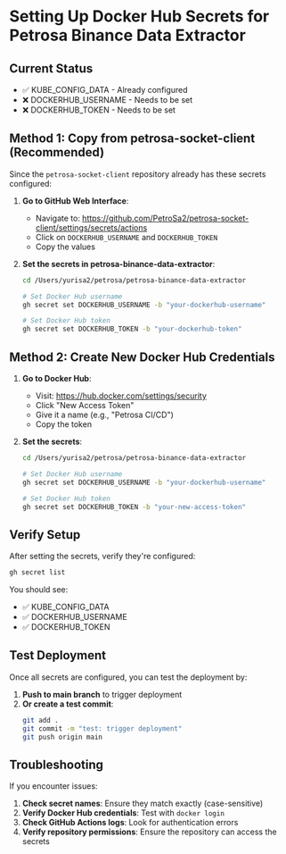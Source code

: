 # Setting Up Docker Hub Secrets for Petrosa Binance Data Extractor

## Current Status
- ✅ KUBE_CONFIG_DATA - Already configured
- ❌ DOCKERHUB_USERNAME - Needs to be set
- ❌ DOCKERHUB_TOKEN - Needs to be set

## Method 1: Copy from petrosa-socket-client (Recommended)

Since the `petrosa-socket-client` repository already has these secrets configured:

1. **Go to GitHub Web Interface**:
   - Navigate to: https://github.com/PetroSa2/petrosa-socket-client/settings/secrets/actions
   - Click on `DOCKERHUB_USERNAME` and `DOCKERHUB_TOKEN`
   - Copy the values

2. **Set the secrets in petrosa-binance-data-extractor**:
   ```bash
   cd /Users/yurisa2/petrosa/petrosa-binance-data-extractor

   # Set Docker Hub username
   gh secret set DOCKERHUB_USERNAME -b "your-dockerhub-username"

   # Set Docker Hub token
   gh secret set DOCKERHUB_TOKEN -b "your-dockerhub-token"
   ```

## Method 2: Create New Docker Hub Credentials

1. **Go to Docker Hub**:
   - Visit: https://hub.docker.com/settings/security
   - Click "New Access Token"
   - Give it a name (e.g., "Petrosa CI/CD")
   - Copy the token

2. **Set the secrets**:
   ```bash
   cd /Users/yurisa2/petrosa/petrosa-binance-data-extractor

   # Set Docker Hub username
   gh secret set DOCKERHUB_USERNAME -b "your-dockerhub-username"

   # Set Docker Hub token
   gh secret set DOCKERHUB_TOKEN -b "your-new-access-token"
   ```

## Verify Setup

After setting the secrets, verify they're configured:

```bash
gh secret list
```

You should see:
- ✅ KUBE_CONFIG_DATA
- ✅ DOCKERHUB_USERNAME
- ✅ DOCKERHUB_TOKEN

## Test Deployment

Once all secrets are configured, you can test the deployment by:

1. **Push to main branch** to trigger deployment
2. **Or create a test commit**:
   ```bash
   git add .
   git commit -m "test: trigger deployment"
   git push origin main
   ```

## Troubleshooting

If you encounter issues:

1. **Check secret names**: Ensure they match exactly (case-sensitive)
2. **Verify Docker Hub credentials**: Test with `docker login`
3. **Check GitHub Actions logs**: Look for authentication errors
4. **Verify repository permissions**: Ensure the repository can access the secrets
